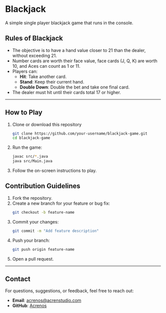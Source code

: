 # Blackjack

A simple single player blackjack game that runs in the console.

## Rules of Blackjack
- The objective is to have a hand value closer to 21 than the dealer, without exceeding 21.
- Number cards are worth their face value, face cards (J, Q, K) are worth 10, and Aces can count as 1 or 11.
- Players can:
  - **Hit**: Take another card.
  - **Stand**: Keep their current hand.
  - **Double Down**: Double the bet and take one final card.
- The dealer must hit until their cards total 17 or higher.

---

## How to Play
1. Clone or download this repository
   ```bash
   git clone https://github.com/your-username/blackjack-game.git
   cd blackjack-game
2. Run the game:
   ```bash
   javac src/*.java
   java src/Main.java
3. Follow the on-screen instructions to play.

## Contribution Guidelines
1. Fork the repository.
2. Create a new branch for your feature or bug fix:
   ```bash
   git checkout -b feature-name
   ```
3. Commit your changes:
   ```bash
   git commit -m "Add feature description"
   ```
4. Push your branch:
   ```bash
   git push origin feature-name
   ```
5. Open a pull request.

---

## Contact
For questions, suggestions, or feedback, feel free to reach out:
- **Email**: acrenos@acrenstudio.com
- **GitHub**: [Acrenos](https://github.com/Acrenos)
